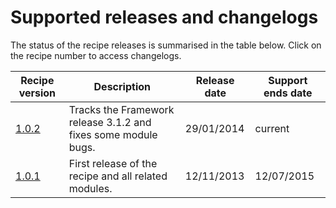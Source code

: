 <!--
title: Supported releases and changelogs
pagenumber: 9
-->

# Supported releases and changelogs

The status of the recipe releases is summarised in the table below. Click on the recipe number to access changelogs.

| Recipe version | Description | Release date | Support ends date |
| -------------- | ----------- | ------------ | ----------------- |
| [1.0.2](/releases/cwp-recipe-basic-1.0.2) | Tracks the Framework release 3.1.2 and fixes some module bugs. | 29/01/2014 | current |
| [1.0.1](/releases/cwp-recipe-basic-1.0.1) | First release of the recipe and all related modules. | 12/11/2013 | 12/07/2015 |

